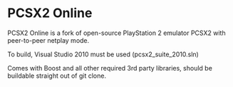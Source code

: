 PCSX2 Online
============

PCSX2 Online is a fork of open-source PlayStation 2 emulator PCSX2 with peer-to-peer netplay mode.

To build, Visual Studio 2010 must be used (pcsx2_suite_2010.sln)

Comes with Boost and all other required 3rd party libraries, should be buildable straight out of git clone.
